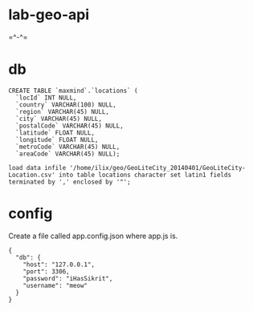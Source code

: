 lab-geo-api
===========

=^-^=

db
===========

```
CREATE TABLE `maxmind`.`locations` (
  `locId` INT NULL,
  `country` VARCHAR(100) NULL,
  `region` VARCHAR(45) NULL,
  `city` VARCHAR(45) NULL,
  `postalCode` VARCHAR(45) NULL,
  `latitude` FLOAT NULL,
  `longitude` FLOAT NULL,
  `metroCode` VARCHAR(45) NULL,
  `areaCode` VARCHAR(45) NULL);
```

```
load data infile '/home/ilix/geo/GeoLiteCity_20140401/GeoLiteCity-Location.csv' into table locations character set latin1 fields terminated by ',' enclosed by '"';
```

config
===========

Create a file called app.config.json where app.js is.

```
{
  "db": {
    "host": "127.0.0.1",
    "port": 3306,
    "password": "iHasSikrit",
    "username": "meow"
  }
}
```
